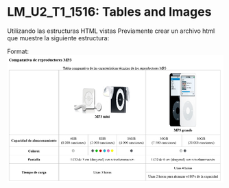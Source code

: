 # LM_U2_T1_1516: Tables and Images

Utilizando las estructuras HTML vistas Previamente crear un archivo html que muestre la siguiente estructura:

Format: ![Alt Text](https://github.com/Albpenu/Lenguaje-de-marcas/raw/master/LM_U2_T1_1516%20Tables%20and%20Images/Captura.PNG?raw=true)

